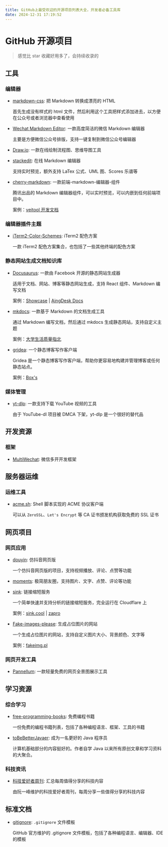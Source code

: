 ```yaml
---
title: GitHub上最受欢迎的开源项目列表大全，开发者必备工具库
date: 2024-12-31 17:19:52
---
```


# GitHub 开源项目

> 感觉比 star 收藏好用多了，会持续收录的

## 工具

### 编辑器

- [markdown-css](https://github.com/wecatch/markdown-css): 把 Markdown 转换成漂亮的 HTML

  首先生成没有样式的 html 文件，然后利用这个工具把样式添加进去，以方便在公众号或者浏览器中查看使用

- [Wechat Markdown Editor](https://github.com/doocs/md): 一款高度简洁的微信 Markdown 编辑器

  主要是方便微信公众号排版，支持一键复制到微信公众号编辑器

- [Draw.io](https://github.com/jgraph/drawio-desktop): 一款在线绘制流程图、思维导图工具

- [stackedit](https://github.com/benweet/stackedit): 在线 Markdown 编辑器

  支持实时预览，额外支持 LaTex 公式、UML 图、Scores 乐谱等

- [cherry-markdown](https://github.com/Tencent/cherry-markdown): 一款前端-markdown-编辑器-组件

  腾讯出品的 Markdown 编辑器组件，可以实时预览，可以内嵌到任何前端项目中。

  案例：[veitool 开发文档](https://www.veitool.com/doc/veitool/1)

### 编辑器插件主题

- [iTerm2-Color-Schemes](https://github.com/mbadolato/iTerm2-Color-Schemes): iTerm2 配色方案

  一款 iTerm2 配色方案集合，也包括了一些其他终端的配色方案

### 静态网站生成文档知识库

- [Docusaurus](https://docusaurus.io/): 一款由 Facebook 开源的静态网站生成器

  适用于文档、网站、博客等静态网站生成，支持 React 组件、Markdown 编写文档

  案例：[Showcase](https://docusaurus.io/showcase) | [AingDesk Docs](https://docs.aingdesk.com/zh-Hans/)

- [mkdocs](https://github.com/mkdocs/mkdocs): 一款基于 Markdown 的文档生成工具

  通过 Markdown 编写文档，然后通过 mkdocs 生成静态网站，支持自定义主题

  案例：[大学生活质量指北](https://colleges.chat/)

- [gridea](https://github.com/getgridea/gridea): 一个静态博客写作客户端

  Gridea 是一个静态博客写作客户端，帮助你更容易地构建并管理博客或任何静态站点。

  案例：[Box's](https://boxofficial2002.github.io/)

### 媒体管理

- [yt-dlp](https://github.com/yt-dlp/yt-dlp): 一款支持下载 YouTube 视频的工具

  由于 YouTube-dl 项目被 DMCA 下架，yt-dlp 是一个很好的替代品

## 开发资源

### 框架

- [MultiWechat](https://github.com/coderiderlin/MultiWechat): 微信多开开发框架

## 服务器运维

### 运维工具

- [acme.sh](https://github.com/acmesh-official/acme.sh): Shell 脚本实现的 ACME 协议客户端

  可以从 `ZeroSSL`、`Let's Encrypt` 等 CA 证书颁发机构获取免费的 SSL 证书

## 网页项目

### 网页应用

- [douyin](https://github.com/zyronon/douyin): 仿抖音网页版

  一个仿抖音网页版的项目，支持视频播放、评论、点赞等功能

- [moments](https://github.com/kingwrcy/moments): 极简朋友圈，支持图片、文字、点赞、评论等功能

- [sink](https://github.com/ccbikai/sink): 链接缩短服务

  一个简单快速并支持分析的链接缩短服务，完全运行在 Cloudflare 上

  案例：[sink.cool](https://sink.cool/) | [zapro](https://zps.im/)

- [Fake-images-please](https://github.com/Rydgel/Fake-images-please): 生成占位图片的网站

  一个生成占位图片的网站，支持自定义图片大小、背景颜色、文字等

  案例：[fakeimg.pl](https://fakeimg.pl/)

### 网页开发工具

- [Pannellum](https://github.com/mpetroff/pannellum): 一款轻量免费的网页全景图展示工具

## 学习资源

### 综合学习

- [free-programming-books](https://github.com/EbookFoundation/free-programming-books): 免费编程书籍

  一份免费的编程书籍列表，包括了各种编程语言、框架、工具的书籍

- [toBeBetterJavaer](https://github.com/itwanger/toBeBetterJavaer): 成为一名更好的 Java 程序员

  计算机基础部分的内容挺好的。作者自学 Java 以来所有原创文章和学习资料的大聚合。

### 科技资讯

- [科技爱好者周刊](https://github.com/ruanyf/weekly): 汇总每周值得分享的科技内容

  由阮一峰维护的科技爱好者周刊，每周分享一些值得分享的科技内容

## 标准文档

- [gitignore](https://github.com/github/gitignore): `.gitignore` 文件模板

  GitHub 官方维护的 .gitignore 文件模板，包括了各种编程语言、编辑器、IDE 的模板
